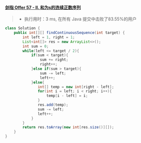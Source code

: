 #### [剑指 Offer 57 - II. 和为s的连续正数序列](https://leetcode-cn.com/problems/he-wei-sde-lian-xu-zheng-shu-xu-lie-lcof/)

> - 执行用时：3 ms, 在所有 Java 提交中击败了83.55%的用户

```java
class Solution {
    public int[][] findContinuousSequence(int target) {
        int left = 1, right = 1;
        List<int[]> res = new ArrayList<>();
        int sum = 0;
        while(left <= target / 2){
            if(sum < target){
                sum += right;
                right++;
            }else if(sum > target){
                sum -= left;
                left++;
            }else{
               int[] temp = new int[right - left];
               for(int i = left; i < right; i++){
                   temp[i - left] = i;
               }
               res.add(temp);
               sum -= left;
               left++;
            }
        }
        return res.toArray(new int[res.size()][]);
    }
}
```

